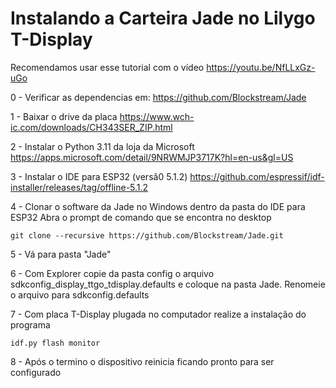 # Instalando a Carteira Jade no Lilygo T-Display #
Recomendamos usar esse tutorial com o vídeo https://youtu.be/NfLLxGz-uGo

0 - Verificar as dependencias em:
https://github.com/Blockstream/Jade

1 - Baixar o drive da placa
https://www.wch-ic.com/downloads/CH343SER_ZIP.html

2 - Instalar o Python 3.11 da loja da Microsoft
https://apps.microsoft.com/detail/9NRWMJP3717K?hl=en-us&gl=US

3 - Instalar o IDE para ESP32 (versã0 5.1.2)
https://github.com/espressif/idf-installer/releases/tag/offline-5.1.2

4 - Clonar o software da Jade no Windows dentro da pasta do IDE para ESP32
Abra o prompt de comando que se encontra no desktop
```
git clone --recursive https://github.com/Blockstream/Jade.git
```
5 - Vá para pasta "Jade"

6 - Com Explorer copie da pasta config o arquivo sdkconfig_display_ttgo_tdisplay.defaults e coloque na pasta Jade. Renomeie o arquivo para sdkconfig.defaults

7 - Com placa T-Display plugada no computador realize a instalação do programa
```
idf.py flash monitor
```
8 - Após o termino o dispositivo reinicia ficando pronto para ser configurado
